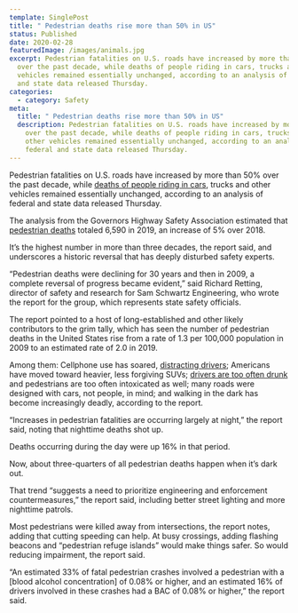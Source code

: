 ```yaml
---
template: SinglePost
title: " Pedestrian deaths rise more than 50% in US"
status: Published
date: 2020-02-28
featuredImage: /images/animals.jpg
excerpt: Pedestrian fatalities on U.S. roads have increased by more than 50%
  over the past decade, while deaths of people riding in cars, trucks and other
  vehicles remained essentially unchanged, according to an analysis of federal
  and state data released Thursday.
categories:
  - category: Safety
meta:
  title: " Pedestrian deaths rise more than 50% in US"
  description: Pedestrian fatalities on U.S. roads have increased by more than 50%
    over the past decade, while deaths of people riding in cars, trucks and
    other vehicles remained essentially unchanged, according to an analysis of
    federal and state data released Thursday.
---
```

<!--StartFragment-->

Pedestrian fatalities on U.S. roads have increased by more than 50% over the past decade, while [deaths of people riding in cars](/practice-areas/wrongful-death-attorney/), trucks and other vehicles remained essentially unchanged, according to an analysis of federal and state data released Thursday.

The analysis from the Governors Highway Safety Association estimated that [pedestrian deaths](/practice-areas/pedestrian-accident-lawyers/) totaled 6,590 in 2019, an increase of 5% over 2018.

It’s the highest number in more than three decades, the report said, and underscores a historic reversal that has deeply disturbed safety experts.

“Pedestrian deaths were declining for 30 years and then in 2009, a complete reversal of progress became evident,” said Richard Retting, director of safety and research for Sam Schwartz Engineering, who wrote the report for the group, which represents state safety officials.

The report pointed to a host of long-established and other likely contributors to the grim tally, which has seen the number of pedestrian deaths in the United States rise from a rate of 1.3 per 100,000 population in 2009 to an estimated rate of 2.0 in 2019.

Among them: Cellphone use has soared, [distracting drivers](/practice-areas/distracted-driver/); Americans have moved toward heavier, less forgiving SUVs; [drivers are too often drunk](/practice-areas/drunk-driving-accident-lawyer/) and pedestrians are too often intoxicated as well; many roads were designed with cars, not people, in mind; and walking in the dark has become increasingly deadly, according to the report.

“Increases in pedestrian fatalities are occurring largely at night,” the report said, noting that nighttime deaths shot up.

Deaths occurring during the day were up 16% in that period.

Now, about three-quarters of all pedestrian deaths happen when it’s dark out.

That trend “suggests a need to prioritize engineering and enforcement countermeasures,” the report said, including better street lighting and more nighttime patrols.

Most pedestrians were killed away from intersections, the report notes, adding that cutting speeding can help. At busy crossings, adding flashing beacons and “pedestrian refuge islands” would make things safer. So would reducing impairment, the report said.

“An estimated 33% of fatal pedestrian crashes involved a pedestrian with a \[blood alcohol concentration] of 0.08% or higher, and an estimated 16% of drivers involved in these crashes had a BAC of 0.08% or higher,” the report said.

<!--EndFragment-->
